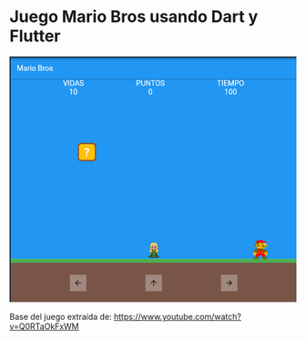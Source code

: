 # Juego Mario Bros usando Dart y Flutter

![image info](Main.png)

Base del juego extraída de: https://www.youtube.com/watch?v=Q0RTaOkFxWM